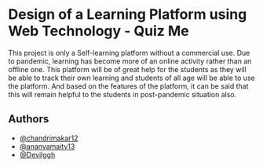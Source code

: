
# Design of a Learning Platform using Web Technology - Quiz Me


This project is only a Self-learning platform without a commercial use. Due to pandemic, learning has become more of an online activity rather than an offline one. This platform will be of great help for the students as they will be able to track their own learning and students of all age will be able to use the platform. And based on the features of the platform, it can be said that this will remain helpful to the students in post-pandemic situation also.


## Authors

- [@chandrimakar12](https://github.com/chandrimakar12)
- [@ananyamaity13](https://github.com/ananyamaity13)
- [@Devilggh](https://github.com/Devilggh)



